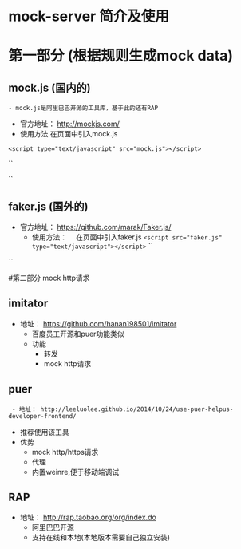 # mock-server 简介及使用

# 第一部分 (根据规则生成mock data)

## mock.js (国内的)
	- mock.js是阿里巴巴开源的工具库，基于此的还有RAP
  - 官方地址： http://mockjs.com/
  - 使用方法
    在页面中引入mock.js
	   
`<script type="text/javascript" src="mock.js"></script>`

``
<script>
  var data = Mock.mock({
      // 属性 list 的值是一个数组，其中含有 1 到 10 个元素
      'list|1-10': [{
        // 属性 id 是一个自增数，起始值为 1，每次增 1
        'id|+1': 1
      }]
    })
    // 输出结果
  console.log(JSON.stringify(data, null, 4))
</script> 
``

## faker.js (国外的)
  - 官方地址： https://github.com/marak/Faker.js/
	- 使用方法：
	　在页面中引入faker.js
`<script src="faker.js" type="text/javascript"></script>`
``
<script>
  var randomName = faker.name.findName();
  var randomEmail = faker.internet.email();
  var randomCard = faker.helpers.createCard();
  console.log(randomEmail);
</script>
``

#第二部分 mock http请求

## imitator 
  - 地址： https://github.com/hanan198501/imitator
	- 百度员工开源和puer功能类似
	- 功能
	  + 转发
	  + mock http请求
	
## puer 
	 - 地址： http://leeluolee.github.io/2014/10/24/use-puer-helpus-developer-frontend/
   - 推荐使用该工具
   - 优势 
     + mock http/https请求
     + 代理
     + 内置weinre,便于移动端调试


## RAP
  - 地址： http://rap.taobao.org/org/index.do
	- 阿里巴巴开源
	- 支持在线和本地(本地版本需要自己独立安装)



  